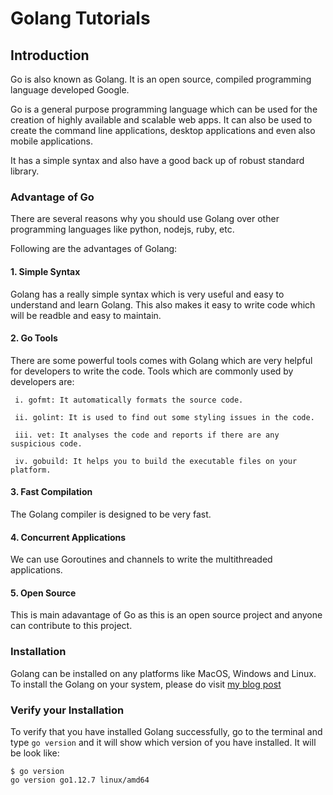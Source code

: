Golang Tutorials
=========================

## Introduction

Go is also known as Golang. It is an open source, compiled programming language developed Google. 

Go is a general purpose programming language which can be used for the creation of highly available and scalable web apps. It can also be used to create the command line applications, desktop applications and even also mobile applications.

It has a simple syntax and also have a good back up of robust standard library. 


### Advantage of Go

There are several reasons why you should use Golang over other programming languages like python, nodejs, ruby, etc.

Following are the advantages of Golang:

#### 1. Simple Syntax
Golang has a really simple syntax which is very useful and easy to understand and learn Golang. This also makes it easy to write code which will be readble and easy to maintain.

#### 2. Go Tools
There are some powerful tools comes with Golang which are very helpful for developers to write the code. Tools which are commonly used by developers are:

     i. gofmt: It automatically formats the source code.

     ii. golint: It is used to find out some styling issues in the code.

     iii. vet: It analyses the code and reports if there are any suspicious code. 

     iv. gobuild: It helps you to build the executable files on your platform. 

#### 3. Fast Compilation
The Golang compiler is designed to be very fast.

#### 4. Concurrent Applications
We can use Goroutines and channels to write the multithreaded applications.

#### 5. Open Source
This is main adavantage of Go as this is an open source project and anyone can contribute to this project.


### Installation

Golang can be installed on any platforms like MacOS, Windows and Linux. To install the Golang on your system, please do visit [my blog post](https://gajananmore.wordpress.com/2020/09/24/the-go-programming-language-introduction-and-installation/)


### Verify your Installation

To verify that you have installed Golang successfully, go to the terminal and type `go version` and it will show which version of you have installed. It will be look like:

```
$ go version
go version go1.12.7 linux/amd64

```
